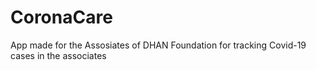 # CoronaCare
App made for the Assosiates of DHAN Foundation for tracking Covid-19 cases in the associates
